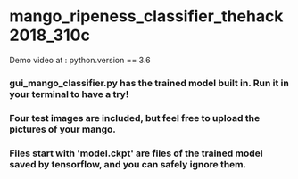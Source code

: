 # mango_ripeness_classifier_thehack2018_310c
<html>
<body>Demo video at : <a href="hrefhttps://pan.baidu.com/s/1bwgSpsravH2Lv6hEPpd18Q"></a>
python.version == 3.6

<h3>gui_mango_classifier.py has the trained model built in. Run it in your terminal to have a try! </h3>

<h3>Four test images are included, but feel free to upload the pictures of your mango.</h3>

<h3>Files start with 'model.ckpt' are files of the trained model saved by tensorflow, and you can safely ignore them.</h3>
</body>
</html>
